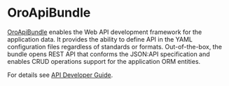 <a id="bundle-docs-platform-api-bundle"></a>

# OroApiBundle

<a href="https://github.com/oroinc/platform/tree/6.1/src/Oro/Bundle/ApiBundle" target="_blank">OroApiBundle</a> enables the Web API development framework for the application data. It provides the ability to define API in the YAML configuration files regardless of standards or formats. Out-of-the-box, the bundle opens REST API that conforms the JSON:API specification and enables CRUD operations support for the application ORM entities.

For details see [API Developer Guide](../../../backend/api/index.md#web-api).

<!-- Frontend -->
